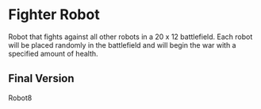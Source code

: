 <h1>Fighter Robot</h1>
Robot that fights against all other robots in a 20 x 12 battlefield. Each robot will be placed randomly in the battlefield and will begin the war with a specified amount of health.

<h2>Final Version</h2>
Robot8
